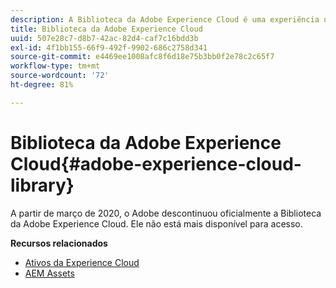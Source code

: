 ```yaml
---
description: A Biblioteca da Adobe Experience Cloud é uma experiência universal e centralizada para armazenar, localizar e selecionar ativos em soluções da Adobe Experience Cloud.
title: Biblioteca da Adobe Experience Cloud
uuid: 507e28c7-d8b7-42ac-82d4-caf7c16bdd3b
exl-id: 4f1bb155-66f9-492f-9902-686c2758d341
source-git-commit: e4469ee1008afc8f6d18e75b3bb0f2e78c2c65f7
workflow-type: tm+mt
source-wordcount: '72'
ht-degree: 81%

---
```


# Biblioteca da Adobe Experience Cloud{#adobe-experience-cloud-library}

A partir de março de 2020, o Adobe descontinuou oficialmente a Biblioteca da Adobe Experience Cloud. Ele não está mais disponível para acesso.

**Recursos relacionados**

* [Ativos da Experience Cloud](https://docs.adobe.com/content/help/pt-BR/core-services/interface/assets/experience-cloud-assets.html)
* [AEM Assets](https://docs.adobe.com/content/help/en/experience-manager-cloud-service/assets/home.html)
